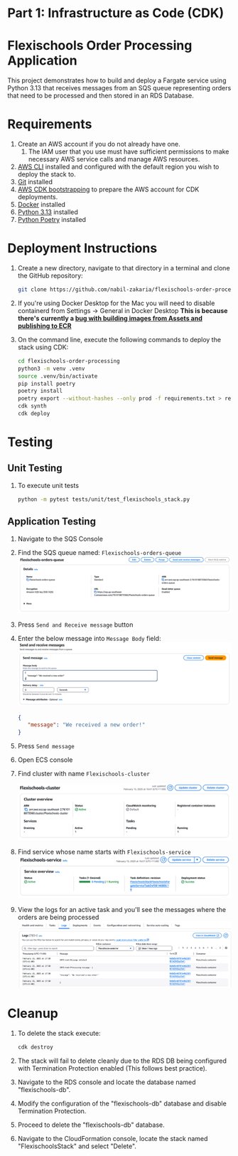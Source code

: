 
# Part 1: Infrastructure as Code (CDK)

# Flexischools Order Processing Application

This project demonstrates how to build and deploy a Fargate service using Python 3.13
that receives messages from an SQS queue representing orders that need to be processed and then stored in an RDS Database.

# Requirements

1. Create an AWS account if you do not already have one.
   1. The IAM user that you use must have sufficient permissions to make necessary AWS service calls and manage AWS resources.
2. [AWS CLI](https://docs.aws.amazon.com/cli/latest/userguide/getting-started-install.html) installed and configured with the default region you wish to deploy the stack to.
3. [Git](https://git-scm.com/book/en/v2/Getting-Started-Installing-Git) installed
4. [AWS CDK bootstrapping](https://docs.aws.amazon.com/cdk/v2/guide/bootstrapping-env.html) to prepare the AWS account for CDK deployments.
5. [Docker](https://docs.docker.com/engine/install/) installed
6. [Python 3.13](https://www.python.org/downloads/) installed
7. [Python Poetry](https://python-poetry.org) installed

# Deployment Instructions

1. Create a new directory, navigate to that directory in a terminal and clone the GitHub repository:

   ```bash
   git clone https://github.com/nabil-zakaria/flexischools-order-processing.git
   ```

2. If you're using Docker Desktop for the Mac you will need to disable containerd from Settings -> General in Docker Desktop
**This is because there's currently a [bug with building images from Assets and publishing to ECR](https://github.com/aws/aws-cdk/issues/33264)**

3. On the command line, execute the following commands to deploy the stack using CDK:

   ```bash
   cd flexischools-order-processing
   python3 -m venv .venv
   source .venv/bin/activate
   pip install poetry
   poetry install
   poetry export --without-hashes --only prod -f requirements.txt > requirements.txt
   cdk synth
   cdk deploy
   ```

# Testing

## Unit Testing

1. To execute unit tests

   ```bash
   python -m pytest tests/unit/test_flexischools_stack.py
   ```

## Application Testing

1. Navigate to the SQS Console

2. Find the SQS queue named: `Flexischools-orders-queue`
   ![SQS Queue](./images/sqs-orders-queue.png)

3. Press `Send and Receive message` button

4. Enter the below message into `Message Body` field:
   ![SQS Message Sending](./images/sqs-message-sending.png)

   ```JSON
   {
      "message": "We received a new order!"
   }
   ```

5. Press `Send message`

6. Open ECS console

7. Find cluster with name `Flexischools-cluster`

   ![ECS Cluster](./images/ecs-cluster.png)

8. Find service whose name starts with `Flexischools-service`
   ![Fargate Service](./images/fargate-service.png)

9. View the logs for an active task and you'll see the messages where the orders are being processed
   ![CloudWatch Logs](./images/cloudwatch-logs.png)

# Cleanup

1. To delete the stack execute:

   ```bash
   cdk destroy
   ```

2. The stack will fail to delete cleanly due to the RDS DB being configured with Termination Protection enabled (This follows best practice).
3. Navigate to the RDS console and locate the database named "flexischools-db".
4. Modify the configuration of the "flexischools-db" database and disable Termination Protection.
5. Proceed to delete the "flexischools-db" database.
6. Navigate to the CloudFormation console, locate the stack named "FlexischoolsStack" and select "Delete".
